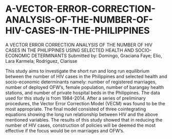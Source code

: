 # A-VECTOR-ERROR-CORRECTION-ANALYSIS-OF-THE-NUMBER-OF-HIV-CASES-IN-THE-PHILIPPINES

A VECTOR ERROR CORRECTION ANALYSIS OF THE NUMBER OF HIV CASES IN THE PHILIPPINES USING SELECTED HEALTH AND SOCIO-ECONOMIC DETERMINANTS
Submitted by: Domingo, Graciana Faye;  Elio, Lara Karmela; Rodriguez, Clarisse

This study aims to investigate the short run and long run equilibrium between the number of HIV cases in the Philippines and selected health and socio-economic determinants namely: number of registered marriages, number of deployed OFW’s, female population, number of barangay health stations, and number of private hospital beds in the Philippines. The data used for this study is from 1984-2014. After a series of preliminary procedures, the Vector Error Correction Model (VECM) was found to be the most appropriate. The final model consisted of three cointegrating equations showing the long run relationship between HIV and the above mentioned variables. The results of this study showed that in reducing the number of HIV cases, construction of policies will be deemed the most effective if the focus would be on marriages and OFW’s.
